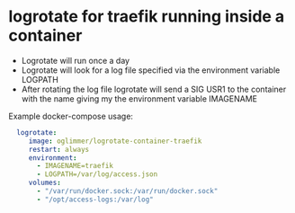 # logrotate for traefik running inside a container 

* Logrotate will run once a day
* Logrotate will look for a log file specified via the environment variable LOGPATH
* After rotating the log file logrotate will send a SIG USR1 to the container with the name giving my the environment variable IMAGENAME

Example docker-compose usage:

```yml
  logrotate:
     image: oglimmer/logrotate-container-traefik
     restart: always
     environment:
       - IMAGENAME=traefik
       - LOGPATH=/var/log/access.json
     volumes:
       - "/var/run/docker.sock:/var/run/docker.sock"
       - "/opt/access-logs:/var/log"
```
